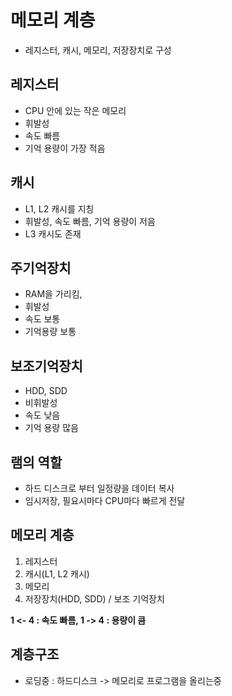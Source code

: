 # 메모리 계층

- 레지스터, 캐시, 메모리, 저장장치로 구성

## 레지스터
- CPU 안에 있는 작은 메모리
- 휘발성
- 속도 빠름
- 기억 용량이 가장 적음

## 캐시
- L1, L2 캐시를 지칭
- 휘발성, 속도 빠름, 기억 용량이 저음
- L3 캐시도 존재

## 주기억장치
- RAM을 가리킴,
- 휘발성
- 속도 보통
- 기억용량 보통

## 보조기억장치
- HDD, SDD
- 비휘발성
- 속도 낮음
- 기억 용량 많음

## 램의 역할
- 하드 디스크로 부터 일정량을 데이터 복사
- 임시저장, 필요시마다 CPU마다 빠르게 전달

## 메모리 계층
1. 레지스터
2. 캐시(L1, L2 캐시)
3. 메모리
4. 저장장치(HDD, SDD) / 보조 기억장치

**1 <- 4 : 속도 빠름, 1 -> 4 : 용량이 큼**

## 계층구조

- 로딩중 : 하드디스크 -> 메모리로 프로그램을 올리는중
